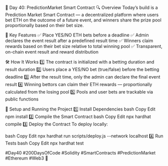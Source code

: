 📅 Day 40: PredictionMarket Smart Contract
🔍 Overview
Today’s build is a Prediction Market Smart Contract — a decentralized platform where users bet ETH on the outcome of a future event, and winners share the prize pool proportionally based on their bet size.

📜 Key Features
✅ Place YES/NO ETH bets before a deadline
✅ Admin declares the event result after a predefined result time
✅ Winners claim rewards based on their bet size relative to total winning pool
✅ Transparent, on-chain event result and reward distribution

🛠️ How It Works
1️⃣ The contract is initialized with a betting duration and result duration
2️⃣ Users place a YES/NO bet (true/false) before the betting deadline
3️⃣ After the result time, only the admin can declare the final event result
4️⃣ Winning bettors can claim their ETH rewards — proportionally calculated from the losing pool
5️⃣ Pools and user bets are trackable via public functions

🚀 Setup and Running the Project
1️⃣ Install Dependencies
bash
Copy
Edit
npm install
2️⃣ Compile the Smart Contract
bash
Copy
Edit
npx hardhat compile
3️⃣ Deploy the Contract
To deploy locally:

bash
Copy
Edit
npx hardhat run scripts/deploy.js --network localhost
4️⃣ Run Tests
bash
Copy
Edit
npx hardhat test


#Day40 #200DaysOfCode #Solidity #SmartContracts #PredictionMarket #Ethereum #Web3 🚀